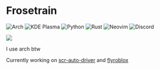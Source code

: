 # Frosetrain

![Arch](https://img.shields.io/badge/Arch%20Linux-1793D1?logo=arch-linux&logoColor=fff&style=for-the-badge)
![KDE Plasma](https://img.shields.io/badge/KDE%20Plasma-1D99F3?logo=kde&logoColor=fff&style=for-the-badge)
![Python](https://img.shields.io/badge/python-3670A0?style=for-the-badge&logo=python&logoColor=ffdd54)
![Rust](https://img.shields.io/badge/Rust-000000?style=for-the-badge&logo=rust&logoColor=white)
![Neovim](https://img.shields.io/badge/NeoVim-%2357A143.svg?&style=for-the-badge&logo=neovim&logoColor=white)
![Discord](https://img.shields.io/badge/Frosetrain%236207-%237289DA.svg?style=for-the-badge&logo=discord&logoColor=white)

<picture>
<source 
  srcset="https://github-readme-stats.vercel.app/api?username=frosetrain&show_icons=true&theme=dark"
  media="(prefers-color-scheme: dark)"
/>
<source
  srcset="https://github-readme-stats.vercel.app/api?username=frosetrain&show_icons=true"
  media="(prefers-color-scheme: light), (prefers-color-scheme: no-preference)"
/>
<img src="https://github-readme-stats.vercel.app/api?username=frosetrain&show_icons=true" />
</picture>

I use arch btw

Currently working on [scr-auto-driver](https://github.com/frosetrain/scr-auto-driver) and [flyroblox](https://github.com/frosetrain/flyroblox)
